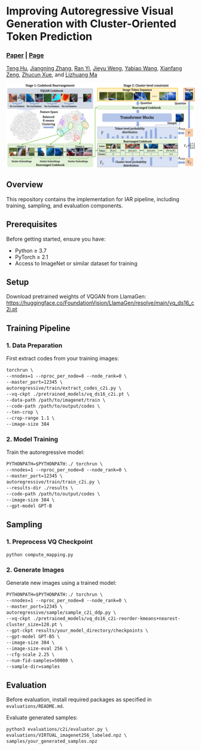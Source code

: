 # Improving Autoregressive Visual Generation with Cluster-Oriented Token Prediction

### [Paper](https://arxiv.org/abs/2501.00880) | [Page](https://sjtuplayer.github.io/projects/IAR/)

[Teng Hu](https://github.com/sjtuplayer), [Jiangning Zhang](https://zhangzjn.github.io/), [Ran Yi](https://yiranran.github.io/), [Jieyu Weng](https://github.com/sjtuplayer/MotionMaster), [Yabiao Wang](https://scholar.google.com/citations?hl=zh-CN&user=xiK4nFUAAAAJ), [Xianfang Zeng](https://github.com/sjtuplayer/MotionMaster), [Zhucun Xue](https://github.com/sjtuplayer/MotionMaster), and [Lizhuang Ma](https://dmcv.sjtu.edu.cn/)

[![image](https://github.com/sjtuplayer/IAR/raw/main/__assets__/images/framework.png)](https://github.com/sjtuplayer/IAR/blob/main/__assets__/images/framework.png)

## Overview

This repository contains the implementation for IAR pipeline, including training, sampling, and evaluation components.

## Prerequisites

Before getting started, ensure you have:

- Python ≥ 3.7
- PyTorch ≥ 2.1
- Access to ImageNet or similar dataset for training

## Setup

Download pretrained weights of VQGAN from LlamaGen: https://huggingface.co/FoundationVision/LlamaGen/resolve/main/vq_ds16_c2i.pt

## Training Pipeline

### 1. Data Preparation

First extract codes from your training images:

```
torchrun \
--nnodes=1 --nproc_per_node=8 --node_rank=0 \
--master_port=12345 \
autoregressive/train/extract_codes_c2i.py \
--vq-ckpt ./pretrained_models/vq_ds16_c2i.pt \
--data-path /path/to/imagenet/train \
--code-path /path/to/output/codes \
--ten-crop \
--crop-range 1.1 \
--image-size 384
```

### 2. Model Training

Train the autoregressive model:

```
PYTHONPATH=$PYTHONPATH:./ torchrun \
--nnodes=1 --nproc_per_node=8 --node_rank=0 \
--master_port=12345 \
autoregressive/train/train_c2i.py \
--results-dir ./results \
--code-path /path/to/output/codes \
--image-size 384 \
--gpt-model GPT-B
```

## Sampling

### 1. Preprocess VQ Checkpoint

```
python compute_mapping.py
```

### 2. Generate Images

Generate new images using a trained model:

```
PYTHONPATH=$PYTHONPATH:./ torchrun \
--nnodes=1 --nproc_per_node=8 --node_rank=0 \
--master_port=12345 \
autoregressive/sample/sample_c2i_ddp.py \
--vq-ckpt ./pretrained_models/vq_ds16_c2i-reorder-kmeans+nearest-cluster_size=128.pt \
--gpt-ckpt results/your_model_directory/checkpoints \
--gpt-model GPT-B5 \
--image-size 384 \
--image-size-eval 256 \
--cfg-scale 2.25 \
--num-fid-samples=50000 \
--sample-dir=samples
```

## Evaluation

Before evaluation, install required packages as specified in `evaluations/README.md`.

Evaluate generated samples:

```
python3 evaluations/c2i/evaluator.py \
evaluations/VIRTUAL_imagenet256_labeled.npz \
samples/your_generated_samples.npz
```